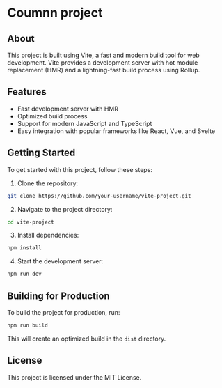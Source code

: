 # Coumnn project

## About

This project is built using Vite, a fast and modern build tool for web development. Vite provides a development server with hot module replacement (HMR) and a lightning-fast build process using Rollup.

## Features

- Fast development server with HMR
- Optimized build process
- Support for modern JavaScript and TypeScript
- Easy integration with popular frameworks like React, Vue, and Svelte

## Getting Started

To get started with this project, follow these steps:

1. Clone the repository:
  ```sh
  git clone https://github.com/your-username/vite-project.git
  ```
2. Navigate to the project directory:
  ```sh
  cd vite-project
  ```
3. Install dependencies:
  ```sh
  npm install
  ```
4. Start the development server:
  ```sh
  npm run dev
  ```

## Building for Production

To build the project for production, run:
```sh
npm run build
```

This will create an optimized build in the `dist` directory.

## License

This project is licensed under the MIT License.